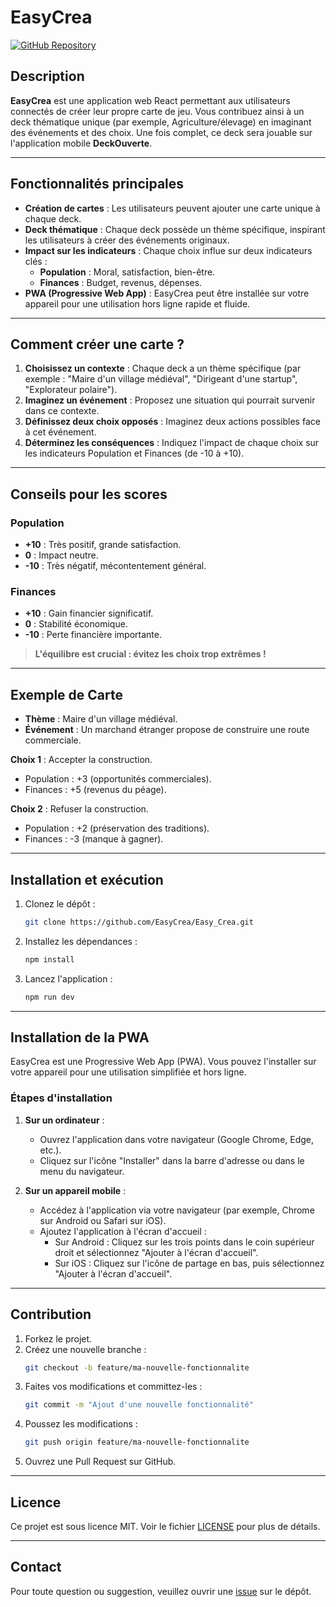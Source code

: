 # EasyCrea

[![GitHub Repository](https://img.shields.io/badge/GitHub-Repository-blue)](https://github.com/EasyCrea/Easy_Crea)

## Description
**EasyCrea** est une application web React permettant aux utilisateurs connectés de créer leur propre carte de jeu. Vous contribuez ainsi à un deck thématique unique (par exemple, Agriculture/élevage) en imaginant des événements et des choix. Une fois complet, ce deck sera jouable sur l'application mobile **DeckOuverte**.

---

## Fonctionnalités principales
- **Création de cartes** : Les utilisateurs peuvent ajouter une carte unique à chaque deck.
- **Deck thématique** : Chaque deck possède un thème spécifique, inspirant les utilisateurs à créer des événements originaux.
- **Impact sur les indicateurs** : Chaque choix influe sur deux indicateurs clés : 
  - **Population** : Moral, satisfaction, bien-être.
  - **Finances** : Budget, revenus, dépenses.
- **PWA (Progressive Web App)** : EasyCrea peut être installée sur votre appareil pour une utilisation hors ligne rapide et fluide.

---

## Comment créer une carte ?
1. **Choisissez un contexte** : Chaque deck a un thème spécifique (par exemple : "Maire d'un village médiéval", "Dirigeant d'une startup", "Explorateur polaire").
2. **Imaginez un événement** : Proposez une situation qui pourrait survenir dans ce contexte.
3. **Définissez deux choix opposés** : Imaginez deux actions possibles face à cet événement.
4. **Déterminez les conséquences** : Indiquez l'impact de chaque choix sur les indicateurs Population et Finances (de -10 à +10).

---

## Conseils pour les scores
### Population
- **+10** : Très positif, grande satisfaction.
- **0** : Impact neutre.
- **-10** : Très négatif, mécontentement général.

### Finances
- **+10** : Gain financier significatif.
- **0** : Stabilité économique.
- **-10** : Perte financière importante.

> **L'équilibre est crucial : évitez les choix trop extrêmes !**

---

## Exemple de Carte
- **Thème** : Maire d'un village médiéval.
- **Événement** : Un marchand étranger propose de construire une route commerciale.

**Choix 1** : Accepter la construction.
- Population : +3 (opportunités commerciales).
- Finances : +5 (revenus du péage).

**Choix 2** : Refuser la construction.
- Population : +2 (préservation des traditions).
- Finances : -3 (manque à gagner).

---

## Installation et exécution
1. Clonez le dépôt :
   ```bash
   git clone https://github.com/EasyCrea/Easy_Crea.git
   ```

2. Installez les dépendances :
   ```bash
   npm install
   ```

3. Lancez l'application :
   ```bash
   npm run dev
   ```

---

## Installation de la PWA
EasyCrea est une Progressive Web App (PWA). Vous pouvez l'installer sur votre appareil pour une utilisation simplifiée et hors ligne.

### Étapes d'installation
1. **Sur un ordinateur** :
   - Ouvrez l'application dans votre navigateur (Google Chrome, Edge, etc.).
   - Cliquez sur l'icône "Installer" dans la barre d'adresse ou dans le menu du navigateur.

2. **Sur un appareil mobile** :
   - Accédez à l'application via votre navigateur (par exemple, Chrome sur Android ou Safari sur iOS).
   - Ajoutez l'application à l'écran d'accueil :
     - Sur Android : Cliquez sur les trois points dans le coin supérieur droit et sélectionnez "Ajouter à l'écran d'accueil".
     - Sur iOS : Cliquez sur l'icône de partage en bas, puis sélectionnez "Ajouter à l'écran d'accueil".

---

## Contribution
1. Forkez le projet.
2. Créez une nouvelle branche :
   ```bash
   git checkout -b feature/ma-nouvelle-fonctionnalite
   ```
3. Faites vos modifications et committez-les :
   ```bash
   git commit -m "Ajout d'une nouvelle fonctionnalité"
   ```
4. Poussez les modifications :
   ```bash
   git push origin feature/ma-nouvelle-fonctionnalite
   ```
5. Ouvrez une Pull Request sur GitHub.

---

## Licence
Ce projet est sous licence MIT. Voir le fichier [LICENSE](LICENSE) pour plus de détails.

---

## Contact
Pour toute question ou suggestion, veuillez ouvrir une [issue](https://github.com/EasyCrea/Easy_Crea/issues) sur le dépôt.

